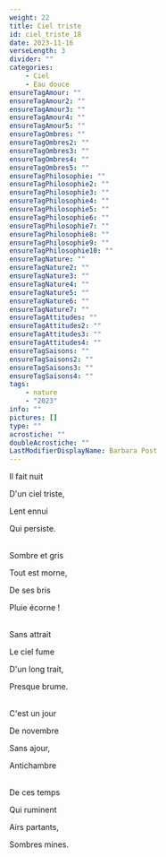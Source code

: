 ```yaml
---
weight: 22
title: Ciel triste
id: ciel_triste_18
date: 2023-11-16
verseLength: 3
divider: ""
categories:
    - Ciel
    - Eau douce
ensureTagAmour: ""
ensureTagAmour2: ""
ensureTagAmour3: ""
ensureTagAmour4: ""
ensureTagAmour5: ""
ensureTagOmbres: ""
ensureTagOmbres2: ""
ensureTagOmbres3: ""
ensureTagOmbres4: ""
ensureTagOmbres5: ""
ensureTagPhilosophie: ""
ensureTagPhilosophie2: ""
ensureTagPhilosophie3: ""
ensureTagPhilosophie4: ""
ensureTagPhilosophie5: ""
ensureTagPhilosophie6: ""
ensureTagPhilosophie7: ""
ensureTagPhilosophie8: ""
ensureTagPhilosophie9: ""
ensureTagPhilosophie10: ""
ensureTagNature: ""
ensureTagNature2: ""
ensureTagNature3: ""
ensureTagNature4: ""
ensureTagNature5: ""
ensureTagNature6: ""
ensureTagNature7: ""
ensureTagAttitudes: ""
ensureTagAttitudes2: ""
ensureTagAttitudes3: ""
ensureTagAttitudes4: ""
ensureTagSaisons: ""
ensureTagSaisons2: ""
ensureTagSaisons3: ""
ensureTagSaisons4: ""
tags:
    - nature
    - "2023"
info: ""
pictures: []
type: ""
acrostiche: ""
doubleAcrostiche: ""
LastModifierDisplayName: Barbara Post
---
```

Il fait nuit

D'un ciel triste,

Lent ennui

Qui persiste.

 \
Sombre et gris

Tout est morne,

De ses bris

Pluie écorne !

 \
Sans attrait

Le ciel fume

D'un long trait,

Presque brume.

 \
C'est un jour

De novembre

Sans ajour,

Antichambre

 \
De ces temps

Qui ruminent

Airs partants,

Sombres mines.
